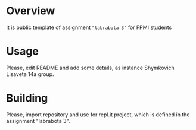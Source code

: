 # Overview

It is public template of assignment `"labrabota 3"` for FPMI students

# Usage

Please, edit README and add some details, as instance Shymkovich Lisaveta 14a group.

# Building

Please, import repository and use for repl.it project, which is defined in the assignment "labrabota 3".
